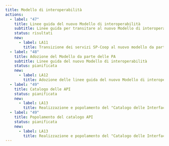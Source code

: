 ```yaml
---
title: Modello di interoperabilità
actions:
  - label: "47"
    title: Linee guida del nuovo Modello di interoperabilità
    subtitle: Linee guida per transitare al nuovo Modello di interoperabilità
    status: risultati
    new:
      - label: LA11
        title: Transizione dei servizi SP-Coop al nuovo modello da parte delle PA
  - label: "48"
    title: Adozione del Modello da parte delle PA
    subtitle: Linee guida del nuovo Modello di interoperabilità
    status: pianificata
    new:
      - label: LA12
        title: Adozione delle linee guida del nuovo Modello di interoperabilità
  - label: "49"
    title: Catalogo delle API
    status: pianificata
    new:
      - label: LA13
        title: Realizzazione e popolamento del "Catalogo delle Interfacce di Servizio"
  - label: "49"
    title: Popolamento del catalogo API
    status: pianificata
    new:
      - label: LA13
        title: Realizzazione e popolamento del "Catalogo delle Interfacce di Servizio"
---
```

